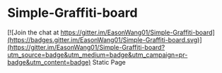 # Simple-Graffiti-board

[![Join the chat at https://gitter.im/EasonWang01/Simple-Graffiti-board](https://badges.gitter.im/EasonWang01/Simple-Graffiti-board.svg)](https://gitter.im/EasonWang01/Simple-Graffiti-board?utm_source=badge&utm_medium=badge&utm_campaign=pr-badge&utm_content=badge)
Static Page
